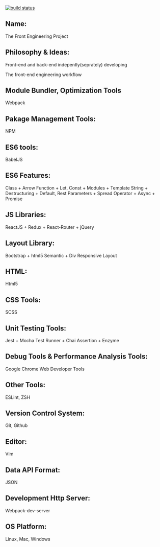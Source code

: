 [![build status](https://travis-ci.org/JacobWay/smile-you.svg?branch=master&style=flat-square)](https://travis-ci.org/JacobWay/smile-you)

## Name:
The Front Engineering Project

## Philosophy & Ideas:
Front-end and back-end indepently(seprately) developing

The front-end engineering workflow

## Module Bundler, Optimization Tools
Webpack

## Pakage Management Tools:
NPM

## ES6 tools:
BabelJS

## ES6 Features:
Class + Arrow Function + Let, Const + Modules + Template String + Destructuring + Default, Rest Parameters + Spread Operator + Async + Promise

## JS Libraries:
ReactJS + Redux + React-Router + jQuery

## Layout Library:
Bootstrap + html5 Semantic + Div Responsive Layout

## HTML:
Html5

## CSS Tools:
SCSS

## Unit Testing Tools:
Jest + Mocha Test Runner + Chai Assertion + Enzyme

## Debug Tools & Performance Analysis Tools:
Google Chrome Web Developer Tools

## Other Tools:
ESLint, ZSH 

## Version Control System:
Git, Github

## Editor:
Vim

## Data API Format:
JSON

## Development Http Server:
Webpack-dev-server

## OS Platform:
Linux, Mac, Windows
